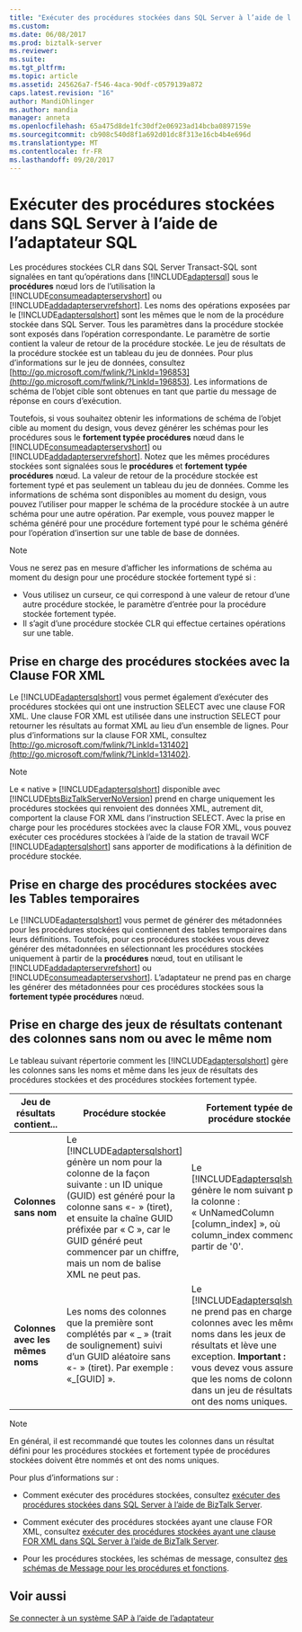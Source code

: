 ```yaml
---
title: "Exécuter des procédures stockées dans SQL Server à l’aide de l’adaptateur SQL | Documents Microsoft"
ms.custom: 
ms.date: 06/08/2017
ms.prod: biztalk-server
ms.reviewer: 
ms.suite: 
ms.tgt_pltfrm: 
ms.topic: article
ms.assetid: 245626a7-f546-4aca-90df-c0579139a872
caps.latest.revision: "16"
author: MandiOhlinger
ms.author: mandia
manager: anneta
ms.openlocfilehash: 65a475d8de1fc30df2e06923ad14bcba0897159e
ms.sourcegitcommit: cb908c540d8f1a692d01dc8f313e16cb4b4e696d
ms.translationtype: MT
ms.contentlocale: fr-FR
ms.lasthandoff: 09/20/2017
---
```

# <a name="execute-stored-procedures-in-sql-server-using-the-sql-adapter"></a>Exécuter des procédures stockées dans SQL Server à l’aide de l’adaptateur SQL
Les procédures stockées CLR dans SQL Server Transact-SQL sont signalées en tant qu’opérations dans [!INCLUDE[adaptersql](../../includes/adaptersql-md.md)] sous le **procédures** nœud lors de l’utilisation la [!INCLUDE[consumeadapterservshort](../../includes/consumeadapterservshort-md.md)] ou [!INCLUDE[addadapterservrefshort](../../includes/addadapterservrefshort-md.md)]. Les noms des opérations exposées par le [!INCLUDE[adaptersqlshort](../../includes/adaptersqlshort-md.md)] sont les mêmes que le nom de la procédure stockée dans SQL Server. Tous les paramètres dans la procédure stockée sont exposés dans l’opération correspondante. Le paramètre de sortie contient la valeur de retour de la procédure stockée. Le jeu de résultats de la procédure stockée est un tableau du jeu de données. Pour plus d’informations sur le jeu de données, consultez [http://go.microsoft.com/fwlink/?LinkId=196853](http://go.microsoft.com/fwlink/?LinkId=196853). Les informations de schéma de l’objet cible sont obtenues en tant que partie du message de réponse en cours d’exécution.  
  
 Toutefois, si vous souhaitez obtenir les informations de schéma de l’objet cible au moment du design, vous devez générer les schémas pour les procédures sous le **fortement typée procédures** nœud dans le [!INCLUDE[consumeadapterservshort](../../includes/consumeadapterservshort-md.md)] ou [!INCLUDE[addadapterservrefshort](../../includes/addadapterservrefshort-md.md)]. Notez que les mêmes procédures stockées sont signalées sous le **procédures** et **fortement typée procédures** nœud. La valeur de retour de la procédure stockée est fortement typé et pas seulement un tableau du jeu de données. Comme les informations de schéma sont disponibles au moment du design, vous pouvez l’utiliser pour mapper le schéma de la procédure stockée à un autre schéma pour une autre opération. Par exemple, vous pouvez mapper le schéma généré pour une procédure fortement typé pour le schéma généré pour l’opération d’insertion sur une table de base de données.  
  
> [!NOTE]
>  Vous ne serez pas en mesure d’afficher les informations de schéma au moment du design pour une procédure stockée fortement typé si :  
>   
>  -   Vous utilisez un curseur, ce qui correspond à une valeur de retour d’une autre procédure stockée, le paramètre d’entrée pour la procédure stockée fortement typée.  
> -   Il s’agit d’une procédure stockée CLR qui effectue certaines opérations sur une table.  
  
## <a name="support-for-stored-procedures-with-for-xml-clause"></a>Prise en charge des procédures stockées avec la Clause FOR XML  
 Le [!INCLUDE[adaptersqlshort](../../includes/adaptersqlshort-md.md)] vous permet également d’exécuter des procédures stockées qui ont une instruction SELECT avec une clause FOR XML. Une clause FOR XML est utilisée dans une instruction SELECT pour retourner les résultats au format XML au lieu d’un ensemble de lignes. Pour plus d’informations sur la clause FOR XML, consultez [http://go.microsoft.com/fwlink/?LinkId=131402](http://go.microsoft.com/fwlink/?LinkId=131402).  
  
> [!NOTE]
>  Le « native » [!INCLUDE[adaptersqlshort](../../includes/adaptersqlshort-md.md)] disponible avec [!INCLUDE[btsBizTalkServerNoVersion](../../includes/btsbiztalkservernoversion-md.md)] prend en charge uniquement les procédures stockées qui renvoient des données XML, autrement dit, comportent la clause FOR XML dans l’instruction SELECT. Avec la prise en charge pour les procédures stockées avec la clause FOR XML, vous pouvez exécuter ces procédures stockées à l’aide de la station de travail WCF [!INCLUDE[adaptersqlshort](../../includes/adaptersqlshort-md.md)] sans apporter de modifications à la définition de procédure stockée.  
  
## <a name="support-for-stored-procedures-with-temporary-tables"></a>Prise en charge des procédures stockées avec les Tables temporaires  
 Le [!INCLUDE[adaptersqlshort](../../includes/adaptersqlshort-md.md)] vous permet de générer des métadonnées pour les procédures stockées qui contiennent des tables temporaires dans leurs définitions. Toutefois, pour ces procédures stockées vous devez générer des métadonnées en sélectionnant les procédures stockées uniquement à partir de la **procédures** nœud, tout en utilisant le [!INCLUDE[addadapterservrefshort](../../includes/addadapterservrefshort-md.md)] ou [!INCLUDE[consumeadapterservshort](../../includes/consumeadapterservshort-md.md)]. L’adaptateur ne prend pas en charge les générer des métadonnées pour ces procédures stockées sous la **fortement typée procédures** nœud.  
  
## <a name="support-for-result-sets-containing-columns-without-names-or-with-same-names"></a>Prise en charge des jeux de résultats contenant des colonnes sans nom ou avec le même nom  
 Le tableau suivant répertorie comment les [!INCLUDE[adaptersqlshort](../../includes/adaptersqlshort-md.md)] gère les colonnes sans les noms et même dans les jeux de résultats des procédures stockées et des procédures stockées fortement typée.  
  
|Jeu de résultats contient...|Procédure stockée|Fortement typée de procédure stockée|  
|--------------------------|----------------------|--------------------------------------|  
|**Colonnes sans nom**|Le [!INCLUDE[adaptersqlshort](../../includes/adaptersqlshort-md.md)] génère un nom pour la colonne de la façon suivante : un ID unique (GUID) est généré pour la colonne sans «- » (tiret), et ensuite la chaîne GUID préfixée par « C », car le GUID généré peut commencer par un chiffre, mais un nom de balise XML ne peut pas.|Le [!INCLUDE[adaptersqlshort](../../includes/adaptersqlshort-md.md)] génère le nom suivant pour la colonne : « UnNamedColumn [column_index] », où column_index commence à partir de '0'.|  
|**Colonnes avec les mêmes noms**|Les noms des colonnes que la première sont complétés par « _ » (trait de soulignement) suivi d’un GUID aléatoire sans «- » (tiret). Par exemple : «\_[GUID] ».|Le [!INCLUDE[adaptersqlshort](../../includes/adaptersqlshort-md.md)] ne prend pas en charge les colonnes avec les mêmes noms dans les jeux de résultats et lève une exception. **Important :** vous devez vous assurer que les noms de colonnes dans un jeu de résultats ont des noms uniques.|  
  
> [!NOTE]
>  En général, il est recommandé que toutes les colonnes dans un résultat défini pour les procédures stockées et fortement typée de procédures stockées doivent être nommés et ont des noms uniques.  
  
 Pour plus d’informations sur :  
  
-   Comment exécuter des procédures stockées, consultez [exécuter des procédures stockées dans SQL Server à l’aide de BizTalk Server](../../adapters-and-accelerators/adapter-sql/execute-stored-procedures-in-sql-server-using-biztalk-server.md).  
  
-   Comment exécuter des procédures stockées ayant une clause FOR XML, consultez [exécuter des procédures stockées ayant une clause FOR XML dans SQL Server à l’aide de BizTalk Server](../../adapters-and-accelerators/adapter-sql/execute-stored-procedures-having-a-for-xml-clause-in-sql-server-using-biztalk.md).  
  
-   Pour les procédures stockées, les schémas de message, consultez [des schémas de Message pour les procédures et fonctions](../../adapters-and-accelerators/adapter-sql/message-schemas-for-procedures-and-functions.md).  
  
## <a name="see-also"></a>Voir aussi  
 [Se connecter à un système SAP à l’aide de l’adaptateur](../../adapters-and-accelerators/adapter-sap/connect-to-an-sap-system-using-the-adapter.md)